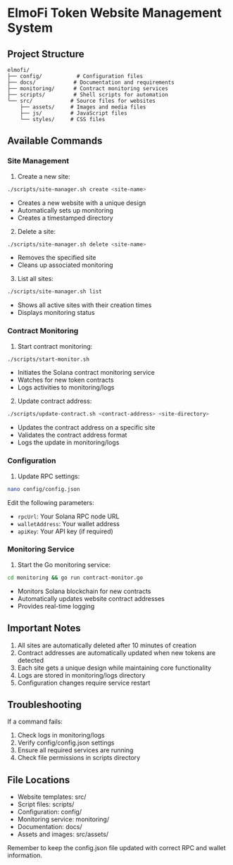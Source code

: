 # ElmoFi Token Website Management System

## Project Structure
```
elmofi/
├── config/           # Configuration files
├── docs/            # Documentation and requirements
├── monitoring/      # Contract monitoring services
├── scripts/         # Shell scripts for automation
└── src/            # Source files for websites
    ├── assets/     # Images and media files
    ├── js/         # JavaScript files
    └── styles/     # CSS files
```

## Available Commands

### Site Management

1. Create a new site:
```bash
./scripts/site-manager.sh create <site-name>
```
- Creates a new website with a unique design
- Automatically sets up monitoring
- Creates a timestamped directory

2. Delete a site:
```bash
./scripts/site-manager.sh delete <site-name>
```
- Removes the specified site
- Cleans up associated monitoring

3. List all sites:
```bash
./scripts/site-manager.sh list
```
- Shows all active sites with their creation times
- Displays monitoring status

### Contract Monitoring

1. Start contract monitoring:
```bash
./scripts/start-monitor.sh
```
- Initiates the Solana contract monitoring service
- Watches for new token contracts
- Logs activities to monitoring/logs

2. Update contract address:
```bash
./scripts/update-contract.sh <contract-address> <site-directory>
```
- Updates the contract address on a specific site
- Validates the contract address format
- Logs the update in monitoring/logs

### Configuration

1. Update RPC settings:
```bash
nano config/config.json
```
Edit the following parameters:
- `rpcUrl`: Your Solana RPC node URL
- `walletAddress`: Your wallet address
- `apiKey`: Your API key (if required)

### Monitoring Service

1. Start the Go monitoring service:
```bash
cd monitoring && go run contract-monitor.go
```
- Monitors Solana blockchain for new contracts
- Automatically updates website contract addresses
- Provides real-time logging

## Important Notes

1. All sites are automatically deleted after 10 minutes of creation
2. Contract addresses are automatically updated when new tokens are detected
3. Each site gets a unique design while maintaining core functionality
4. Logs are stored in monitoring/logs directory
5. Configuration changes require service restart

## Troubleshooting

If a command fails:
1. Check logs in monitoring/logs
2. Verify config/config.json settings
3. Ensure all required services are running
4. Check file permissions in scripts directory

## File Locations

- Website templates: src/
- Script files: scripts/
- Configuration: config/
- Monitoring service: monitoring/
- Documentation: docs/
- Assets and images: src/assets/

Remember to keep the config.json file updated with correct RPC and wallet information. 